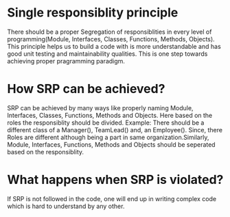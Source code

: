 # Single responsiblity principle
There should be a proper Segregation of responsiblities in every level of programming(Module, Interfaces, Classes, Functions, Methods, Objects). This principle helps us to build a code with is more understandable and has good unit testing and maintainability qualities. This is one step towards achieving proper pragramming paradigm.

# How SRP can be achieved?
SRP can be achieved by many ways like properly naming Module, Interfaces, Classes, Functions, Methods and Objects.
Here based on the roles the responsiblity should be divided. Example: There should be a different class of a Manager(), TeamLead() and, an Employee(). Since, there Roles are different although being a part in same organization.Similarly, Module, Interfaces, Functions, Methods and Objects should be seperated based on the responsiblity.

# What happens when SRP is violated?
If SRP is not followed in the code, one will end up in writing complex code which is hard to understand by any other.
